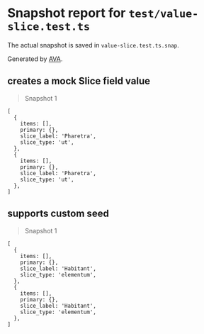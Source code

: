 # Snapshot report for `test/value-slice.test.ts`

The actual snapshot is saved in `value-slice.test.ts.snap`.

Generated by [AVA](https://avajs.dev).

## creates a mock Slice field value

> Snapshot 1

    [
      {
        items: [],
        primary: {},
        slice_label: 'Pharetra',
        slice_type: 'ut',
      },
      {
        items: [],
        primary: {},
        slice_label: 'Pharetra',
        slice_type: 'ut',
      },
    ]

## supports custom seed

> Snapshot 1

    [
      {
        items: [],
        primary: {},
        slice_label: 'Habitant',
        slice_type: 'elementum',
      },
      {
        items: [],
        primary: {},
        slice_label: 'Habitant',
        slice_type: 'elementum',
      },
    ]

